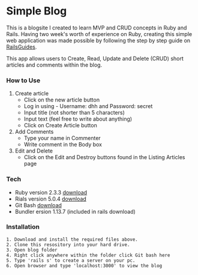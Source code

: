 # Simple Blog

This is a blogsite I created to learn MVP and CRUD concepts in Ruby and Rails. Having two week's worth of experience on Ruby, creating this simple web application was made possible by following the step by step guide on [RailsGuides](http://guides.rubyonrails.org/getting_started.html).

This app allows users to Create, Read, Update and Delete (CRUD) short articles and comments within the blog.
### How to Use
1. Create article
    * Click on the new article button
    * Log in using - Username: dhh and Password: secret
    * Input title (not shorter than 5 characters)
    * Input text (feel free to write about anything)
    * Click on Create Article button
2. Add Comments
    * Type your name in Commenter
    * Write comment in the Body box
3. Edit and Delete
    * Click on the Edit and Destroy buttons found in the Listing    Articles page
### Tech
* Ruby version 2.3.3 [download](https://dl.bintray.com/oneclick/rubyinstaller/rubyinstaller-2.3.3.exe) 
* Rials version 5.0.4 [download](https://s3.amazonaws.com/railsinstaller/Windows/railsinstaller-3.3.0.exe)
* Git Bash [download](https://github.com/git-for-windows/git/releases/download/v2.13.3.windows.1/Git-2.13.3-64-bit.exe)
* Bundler ersion 1.13.7 (included in rails download)
### Installation
    1. Download and install the required files above.
    2. Clone this resository into your hard drive.
    3. Open blog folder
    4. Right click anywhere within the folder click Git bash here
    5. Type 'rails s' to create a server on your pc. 
    6. Open browser and type 'localhost:3000' to view the blog

